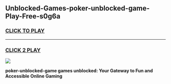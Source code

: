 
## Unblocked-Games-poker-unblocked-game-Play-Free-s0g6a
<h3>
<a href="https://premium76.site?title=poker-unblocked-game&ref=23A">CLICK TO PLAY</a></h3>
<hr>

<h3>
<a href="https://premium76.site?title=poker-unblocked-game&ref=23A">CLICK 2 PLAY</a>
  
</h3>

<a href="https://premium76.site?title=poker-unblocked-game&ref=23A"><img src="https://clearcache.store/games.png"></a>


**poker-unblocked-game games unblocked: Your Gateway to Fun and Accessible Online Gaming**
